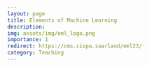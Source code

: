 ```yaml
---
layout: page
title: Elements of Machine Learning
description:
img: assets/img/eml_logo.png
importance: 1
redirect: https://cms.cispa.saarland/eml23/
category: Teaching
---
```

